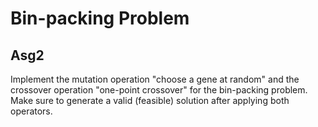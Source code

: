 # Bin-packing Problem
## Asg2
Implement the mutation operation "choose a gene at random" and the crossover operation "one-point crossover"
for the bin-packing problem. Make sure to generate a valid (feasible) solution after applying both operators.
